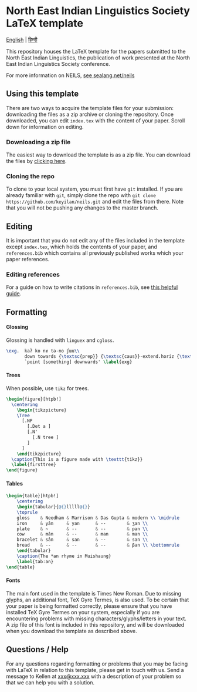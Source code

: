 # North East Indian Linguistics Society LaTeX template

[English](https://github.com/keyilan/neils/blob/master/README.md) | [हिन्दी](https://github.com/keyilan/neils/blob/master/README-hi.md)

This repository houses the LaTeX template for the papers submitted to the North East Indian Linguistics, the publication of work presented at the North East Indian Linguistics Society conference.

For more information on NEILS, [see sealang.net/neils](http://sealang.net/neils/)

## Using this template

There are two ways to acquire the template files for your submission: downloading the files as a zip archive or cloning the repository. Once downloaded, you can edit `index.tex` with the content of your paper. Scroll down for information on editing.

### Downloading a zip file

The easiest way to download the template is as a zip file. You can download the files by [clicking here](https://github.com/keyilan/neils/archive/master.zip).

### Cloning the repo

To clone to your local system, you must first have `git` installed. If you are already familiar with `git`, simply clone the repo with `git clone https://github.com/keyilan/neils.git` and edit the files from there. Note that you will not be pushing any changes to the master branch.

## Editing

It is important that you do not edit any of the files included in the template except `index.tex`, which holds the contents of your paper, and `references.bib` which contains all previously published works which your paper references.

### Editing references

For a guide on how to write citations in `references.bib`, see [this helpful guide](https://www.economics.utoronto.ca/osborne/latex/BIBTEX.HTM).

## Formatting

#### Glossing

Glossing is handled with `linguex` and `cgloss`.

````latex
\exg.  kaʔ ko nɤ tə-no ʃɯu\\
       down towards {\textsc{prep}} {\textsc{caus}}-extend.horiz {\textsc{imp}} \\~\\
       `point [something] downwards' \label{exg}
````

#### Trees

When possible, use `tikz` for trees.

````latex
\begin{figure}[htpb!]
  \centering
    \begin{tikzpicture}
    \Tree
      [.NP
        [.Det a ]
        [.N'
          [.N tree ]
        ]
      ]
    \end{tikzpicture}
  \caption{This is a figure made with \texttt{tikz}}
  \label{firsttree}
\end{figure}
````

#### Tables

````latex
\begin{table}[htpb!]
    \centering
    \begin{tabular}{@{}lllll@{}}
    \toprule
    gloss    & Needham & Marrison & Das Gupta & modern \\ \midrule
    iron     & yân     & yan      & --        & ʒan \\
    plate    & ~       & --       & --        & pan \\
    cow      & mân     & --       & man       & man \\
    bracelet & sân     & san      & --        & san \\
    bread    & --      & --       & --        & βan \\ \bottomrule
    \end{tabular}
    \caption{The *an rhyme in Muishaung}
    \label{tab:an}
\end{table}
````

#### Fonts

The main font used in the template is Times New Roman. Due to missing glyphs, an additional font, TeX Gyre Termes, is also used. To be certain that your paper is being formatted correctly, please ensure that you have installed TeX Gyre Termes on your system, especially if you are encountering problems with missing characters/glyphs/letters in your text. A zip file of this font is included in this repository, and will be downloaded when you download the template as described above.

## Questions / Help

For any questions regarding formatting or problems that you may be facing with LaTeX in relation to this template, please get in touch with us. Send a message to Kellen at xxx@xxx.xxx with a description of your problem so that we can help you with a solution.
